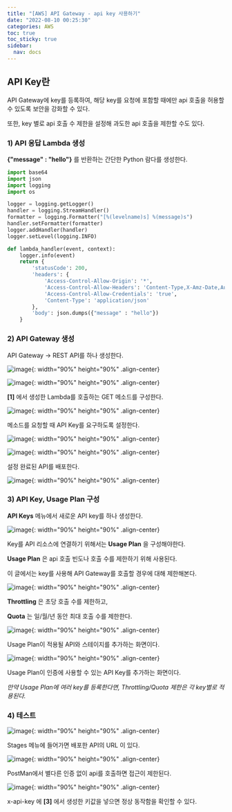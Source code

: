 ```yaml
---
title: "[AWS] API Gateway - api key 사용하기"
date: "2022-08-10 00:25:30"
categories: AWS
toc: true
toc_sticky: true
sidebar:
  nav: docs
---
```


## API Key란

API Gateway에 key를 등록하여, 해당 key를 요청에 포함할 때에만 api 호출을 허용할 수 있도록 보안을 강화할 수 있다.

또한, key 별로 api 호출 수 제한을 설정해 과도한 api 호출을 제한할 수도 있다.

### 1) API 응답 Lambda 생성

**{"message" : "hello"}** 를 반환하는 간단한 Python 람다를 생성한다.

```python
import base64
import json
import logging
import os

logger = logging.getLogger()
handler = logging.StreamHandler()
formatter = logging.Formatter("[%(levelname)s] %(message)s")
handler.setFormatter(formatter)
logger.addHandler(handler)
logger.setLevel(logging.INFO)

def lambda_handler(event, context):
    logger.info(event)
    return {
        'statusCode': 200,
        'headers': {
            'Access-Control-Allow-Origin': '*',
            'Access-Control-Allow-Headers': 'Content-Type,X-Amz-Date,Authorization,X-Api-Key,X-Amz-Security-Token',
            'Access-Control-Allow-Credentials': 'true',
            'Content-Type': 'application/json'
        },
        'body': json.dumps({"message" : "hello"})
    }
```

### 2) API Gateway 생성

API Gateway -> REST API를 하나 생성한다.

![image](https://user-images.githubusercontent.com/60495897/208563476-12872433-c925-41ce-99a7-ed395577a5bf.png){: width="90%" height="90%" .align-center}

![image](https://user-images.githubusercontent.com/60495897/208563577-3e315b96-0310-44ae-9585-42d27dcba26f.png){: width="90%" height="90%" .align-center}

**[1]** 에서 생성한 Lambda를 호출하는 GET 메소드를 구성한다.

![image](https://user-images.githubusercontent.com/60495897/208564824-56528912-525b-4679-8923-13cc13eb58d0.png){: width="90%" height="90%" .align-center}

메소드를 요청할 때 API Key를 요구하도록 설정한다.

![image](https://user-images.githubusercontent.com/60495897/208565415-fe57e314-7ee8-4134-9357-3884b446d15f.png){: width="90%" height="90%" .align-center}

![image](https://user-images.githubusercontent.com/60495897/208565544-159211fa-682b-427a-a96a-0ee7f715fd09.png){: width="90%" height="90%" .align-center}

설정 완료된 API를 배포한다.

![image](https://user-images.githubusercontent.com/60495897/208564941-6192fb39-b6c9-4836-a745-56da2d883fee.png){: width="90%" height="90%" .align-center}

### 3) API Key, Usage Plan 구성

**API Keys** 메뉴에서 새로운 API key를 하나 생성한다.

![image](https://user-images.githubusercontent.com/60495897/208563903-6e5e8c8e-a4e6-4d82-8084-13a3c3c5cce1.png){: width="90%" height="90%" .align-center}

Key를 API 리소스에 연결하기 위해서는 **Usage Plan** 을 구성해야한다.

**Usage Plan** 은 api 호출 빈도나 호출 수를 제한하기 위해 사용된다.

이 글에서는 key를 사용해 API Gateway를 호출할 경우에 대해 제한해본다.

![image](https://user-images.githubusercontent.com/60495897/208564243-f7a60e75-88a8-4529-a809-44b655209bc3.png){: width="90%" height="90%" .align-center}

**Throttling** 은 초당 호출 수를 제한하고,

**Quota** 는 일/월/년 동안 최대 호출 수를 제한한다.

![image](https://user-images.githubusercontent.com/60495897/208565096-206c1850-3470-4b45-a4a5-291cf52e3581.png){: width="90%" height="90%" .align-center}

Usage Plan이 적용될 API와 스테이지를 추가하는 화면이다.

![image](https://user-images.githubusercontent.com/60495897/208565234-0a369a53-c636-4616-b5fe-953e9ab00d31.png){: width="90%" height="90%" .align-center}

Usage Plan이 인증에 사용할 수 있는 API Key를 추가하는 화면이다.

_만약 Usage Plan에 여러 key를 등록한다면, Throttling/Quota 제한은 각 key별로 적용된다._

### 4) 테스트

![image](https://user-images.githubusercontent.com/60495897/208581107-4bed5910-51d1-4c91-83ad-e7497d9c42b7.png){: width="90%" height="90%" .align-center}

Stages 메뉴에 들어가면 배포한 API의 URL 이 있다.

![image](https://user-images.githubusercontent.com/60495897/208581276-7b940608-ae8d-4714-bd0f-2664e5837d86.png){: width="90%" height="90%" .align-center}

PostMan에서 별다른 인증 없이 api를 호출하면 접근이 제한된다.

![image](https://user-images.githubusercontent.com/60495897/208581372-e0dd1aa0-a2a2-4054-9c18-9befca8ba69d.png){: width="90%" height="90%" .align-center}

x-api-key 에 **[3]** 에서 생성한 키값을 넣으면 정상 동작함을 확인할 수 있다.
